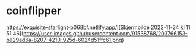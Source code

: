 # coinflipper
https://exquisite-starlight-b068bf.netlify.app/![Skjermbilde 2022-11-24 kl  11 51 46](https://user-images.githubusercontent.com/91538768/203766153-b929ad6a-8207-4210-925d-6024d51ffc61.png)
